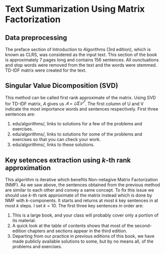 # Text Summarization Using Matrix Factorization
## Data preprocessing
The preface section of Introduction to Algorithms (3rd edition), which is known as CLRS, was considered as the input text. This section of the book is approximately 7 pages long and contains 156 sentences. All ounctuations and stop words were removed from the text and the words were stemmed. TD-IDF matrix were created for the text.
## Singular Value Dicomposition (SVD)
This method can be called first rank approximate of the matrix. Using SVD for TD-IDF matrix, $A$ gives us $𝐴=𝑈Σ𝑉^𝑇$. The first column of U and V 
indicate the most importance words and sentences respectively. First three sentences are:
1. edu/algorithms/, links to solutions for a few of the problems and exercises.
2. edu/algorithms/, links to solutions for some of the problems and exercises so that you can check your work.
3. edu/algorithms/, links to these solutions.

## Key setences extraction using $k$-th rank approximation
This algorithm is iterative which benefits Non-netagive Matrix Factorization (NMF). As we saw above, the sentences obtained from the previous method are similar to each other and convey a same concept. To fix this issue we should use $k$-th rank approximate of the matrix instead which is done by NMF with $k$-components.
It starts and returns at most $k$ key sentences in at most $k$ steps. I set $k=10$. The first three key sentences in order are:
1. This is a large book, and your class will probably cover only a portion of its material.
2. A quick look at the table of contents shows that most of the second-edition chapters and sections appear in the third edition.
3. Departing from our practice in previous editions of this book, we have made publicly available solutions to some, but by no means all, of the problems and exercises.

